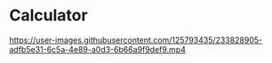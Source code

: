 # Calculator




https://user-images.githubusercontent.com/125793435/233828905-adfb5e31-6c5a-4e89-a0d3-6b66a9f9def9.mp4

